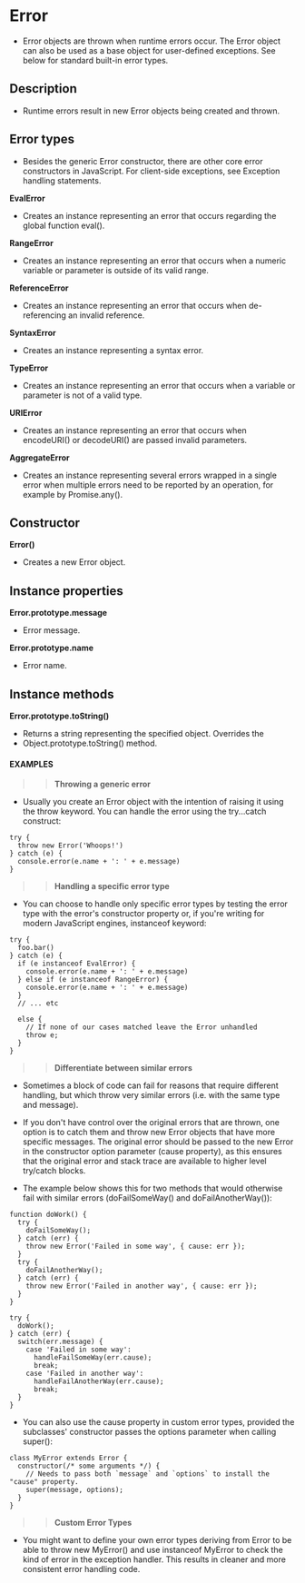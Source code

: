 # Error

- Error objects are thrown when runtime errors occur. The Error object can also be used as a base object for user-defined exceptions. See below for standard built-in error types.

## Description

- Runtime errors result in new Error objects being created and thrown.

## Error types

- Besides the generic Error constructor, there are other core error constructors in JavaScript. For client-side exceptions, see Exception handling statements.

**EvalError**

- Creates an instance representing an error that occurs regarding the global function eval().

**RangeError**

- Creates an instance representing an error that occurs when a numeric variable or parameter is outside of its valid range.

**ReferenceError**

- Creates an instance representing an error that occurs when de-referencing an invalid reference.

**SyntaxError**

- Creates an instance representing a syntax error.

**TypeError**

- Creates an instance representing an error that occurs when a variable or parameter is not of a valid type.

**URIError**

- Creates an instance representing an error that occurs when encodeURI() or decodeURI() are passed invalid parameters.

**AggregateError**

- Creates an instance representing several errors wrapped in a single error when multiple errors need to be reported by an operation, for example by Promise.any().

## Constructor

**Error()**

- Creates a new Error object.

## Instance properties

**Error.prototype.message**

- Error message.

**Error.prototype.name**

- Error name.

## Instance methods

**Error.prototype.toString()**

- Returns a string representing the specified object. Overrides the
- Object.prototype.toString() method.

#### **EXAMPLES**

> > **Throwing a generic error**

- Usually you create an Error object with the intention of raising it using the throw keyword. You can handle the error using the try...catch construct:

```
try {
  throw new Error('Whoops!')
} catch (e) {
  console.error(e.name + ': ' + e.message)
}
```

> > **Handling a specific error type**

- You can choose to handle only specific error types by testing the error type with the error's constructor property or, if you're writing for modern JavaScript engines, instanceof keyword:

```
try {
  foo.bar()
} catch (e) {
  if (e instanceof EvalError) {
    console.error(e.name + ': ' + e.message)
  } else if (e instanceof RangeError) {
    console.error(e.name + ': ' + e.message)
  }
  // ... etc

  else {
    // If none of our cases matched leave the Error unhandled
    throw e;
  }
}
```

> > **Differentiate between similar errors**

- Sometimes a block of code can fail for reasons that require different handling, but which throw very similar errors (i.e. with the same type and message).

- If you don't have control over the original errors that are thrown, one option is to catch them and throw new Error objects that have more specific messages. The original error should be passed to the new Error in the constructor option parameter (cause property), as this ensures that the original error and stack trace are available to higher level try/catch blocks.

- The example below shows this for two methods that would otherwise fail with similar errors (doFailSomeWay() and doFailAnotherWay()):

```
function doWork() {
  try {
    doFailSomeWay();
  } catch (err) {
    throw new Error('Failed in some way', { cause: err });
  }
  try {
    doFailAnotherWay();
  } catch (err) {
    throw new Error('Failed in another way', { cause: err });
  }
}

try {
  doWork();
} catch (err) {
  switch(err.message) {
    case 'Failed in some way':
      handleFailSomeWay(err.cause);
      break;
    case 'Failed in another way':
      handleFailAnotherWay(err.cause);
      break;
  }
}
```

- You can also use the cause property in custom error types, provided the subclasses' constructor passes the options parameter when calling super():

```
class MyError extends Error {
  constructor(/* some arguments */) {
    // Needs to pass both `message` and `options` to install the "cause" property.
    super(message, options);
  }
}
```

> > **Custom Error Types**

- You might want to define your own error types deriving from Error to be able to throw new MyError() and use instanceof MyError to check the kind of error in the exception handler. This results in cleaner and more consistent error handling code.
